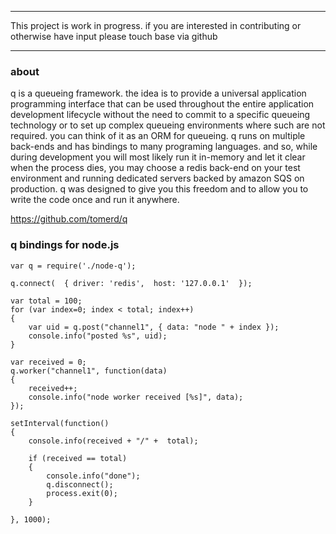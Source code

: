 ***************************************************************************************

This project is work in progress. if you are interested in contributing or otherwise have input
please touch base via github

***************************************************************************************

### about

q is a queueing framework. the idea is to provide a universal application programming interface that can be used throughout the entire
application development lifecycle without the need to commit to a specific queueing technology or to set up complex queueing environments 
where such are not required. you can think of it as an ORM for queueing. q runs on multiple back-ends and has bindings to many 
programing languages. and so, while during development you will most likely run it in-memory and let it clear when the process dies, 
you may choose a redis back-end on your test environment and running dedicated servers backed by amazon SQS on production. q was designed to 
give you this freedom and to allow you to write the code once and run it anywhere.

https://github.com/tomerd/q

### q bindings for node.js 

	var q = require('./node-q');

	q.connect(	{ driver: 'redis',  host: '127.0.0.1'  });
	
	var total = 100;
	for (var index=0; index < total; index++)
	{
		var uid = q.post("channel1", { data: "node " + index });
		console.info("posted %s", uid);
	}
	
	var received = 0;
	q.worker("channel1", function(data)
	{
		received++;
		console.info("node worker received [%s]", data);
	});

	setInterval(function()
	{
		console.info(received + "/" +  total);
		
		if (received == total)
		{
			console.info("done");
			q.disconnect();
			process.exit(0);
		}
		
	}, 1000);